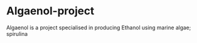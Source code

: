 # Algaenol-project
Algaenol is a project specialised in producing Ethanol using marine algae; spirulina
